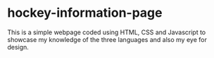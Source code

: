 # hockey-information-page

This is a simple webpage coded using HTML, CSS and Javascript to showcase my knowledge of the three languages and also my eye for design.  
